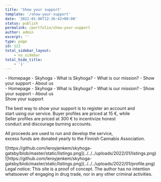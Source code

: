 ```yaml
---
title: 'Show your support'
template: '/show-your-support'
date: '2022-01-06T12:36:42+00:00'
status: publish
permalink: /portfolio/show-your-support
author: admin
excerpt: ''
type: page
id: 122
total_sidebar_layout:
    - no_sidebar
total_hide_title:
    - '1'
---
```

<nav classname="navbar">- <link to="/portfolio"></link>Homepage
- <link to="/portfolio/skyhoga"></link>Skyhoga
- <link to="/portfolio/skyhoga/what-is-skyhoga"></link>What is Skyhoga?
- <link to="/portfolio/skyhoga/our-mission"></link>What is our mission?
- <link to="/portfolio/skyhoga/show-your-support"></link>Show your support
- <link to="/portfolio/skyhoga/about-us"></link>About us

</nav><nav classname="navbar">- <link to="/portfolio"></link>Homepage
- <link to="/portfolio/skyhoga"></link>Skyhoga
- <link to="/portfolio/skyhoga/what-is-skyhoga"></link>What is Skyhoga?
- <link to="/portfolio/skyhoga/our-mission"></link>What is our mission?
- <link to="/portfolio/skyhoga/show-your-support"></link>Show your support
- <link to="/portfolio/skyhoga/about-us"></link>About us

</nav><div class="wp-block-columns"><div class="wp-block-column is-vertically-aligned-center">Show your support

The best way to show your support is to register an account and  
start using our service. Buyer profiles are priced at 15 €, while  
Seller profiles are priced at 300 € to incentivize honest  
conduct and discourage burning accounts.  

All proceeds are used to run and develop the service,  
excess funds are donated yearly to the Finnish Cannabis Association.

</div><div class="wp-block-column"><div class="wp-block-columns"><div class="wp-block-column">![https://github.com/leroyjenkem/skyhoga-gatsby/blob/master/static/listings.png](../../../uploads/2022/01/listings.png)</div><div class="wp-block-column">![https://github.com/leroyjenkem/skyhoga-gatsby/blob/master/static/listings.png](../../../uploads/2022/01/profile.png)</div></div></div></div><footer> Legal notice: This site is a proof of concept. The author has no intention whatsoever of engaging in drug trade, nor in any other criminal activities.

</footer>

